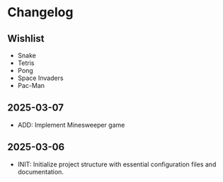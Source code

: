 # Changelog

## Wishlist

- Snake
- Tetris
- Pong
- Space Invaders
- Pac-Man

## 2025-03-07

- ADD: Implement Minesweeper game

## 2025-03-06

- INIT: Initialize project structure with essential configuration files and documentation.
